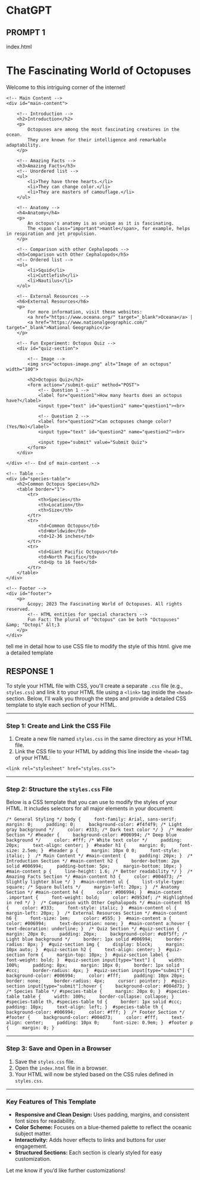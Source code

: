 # ChatGPT

## PROMPT 1

index.html
<!DOCTYPE html>
<html lang="en">

<head>
    <meta charset="UTF-8">
    <title>The Fascinating World of Octopuses</title>
</head>

<body>
    <!-- Header Section -->
    <div id="header">
        <h1>The Fascinating World of Octopuses</h1>
        <p>Welcome to this intriguing corner of the internet!</p>
    </div>

    <!-- Main Content -->
    <div id="main-content">

        <!-- Introduction -->
        <h2>Introduction</h2>
        <p>
            Octopuses are among the most fascinating creatures in the ocean.
            They are known for their intelligence and remarkable adaptability.
        </p>

        <!-- Amazing Facts -->
        <h3>Amazing Facts</h3>
        <!-- Unordered list -->
        <ul>
            <li>They have three hearts.</li>
            <li>They can change color.</li>
            <li>They are masters of camouflage.</li>
        </ul>

        <!-- Anatomy -->
        <h4>Anatomy</h4>
        <p>
            An octopus's anatomy is as unique as it is fascinating.
            The <span class="important">mantle</span>, for example, helps in respiration and jet propulsion.
        </p>

        <!-- Comparison with other Cephalopods -->
        <h5>Comparison with Other Cephalopods</h5>
        <!-- Ordered list -->
        <ol>
            <li>Squid</li>
            <li>Cuttlefish</li>
            <li>Nautilus</li>
        </ol>

        <!-- External Resources -->
        <h6>External Resources</h6>
        <p>
            For more information, visit these websites:
            <a href="https://www.oceana.org/" target="_blank">Oceana</a> |
            <a href="https://www.nationalgeographic.com/" target="_blank">National Geographic</a>
        </p>

        <!-- Fun Experiment: Octopus Quiz -->
        <div id="quiz-section">

            <!-- Image -->
            <img src="octopus-image.png" alt="Image of an octopus" width="100">

            <h2>Octopus Quiz</h2>
            <form action="/submit-quiz" method="POST">
                <!-- Question 1 -->
                <label for="question1">How many hearts does an octopus have?</label>
                <input type="text" id="question1" name="question1"><br>

                <!-- Question 2 -->
                <label for="question2">Can octopuses change color? (Yes/No)</label>
                <input type="text" id="question2" name="question2"><br>

                <input type="submit" value="Submit Quiz">
            </form>
        </div>

    </div> <!-- End of main-content -->

    <!-- Table -->
    <div id="species-table">
        <h2>Common Octopus Species</h2>
        <table border="1">
            <tr>
                <th>Species</th>
                <th>Location</th>
                <th>Size</th>
            </tr>
            <tr>
                <td>Common Octopus</td>
                <td>Worldwide</td>
                <td>12-36 inches</td>
            </tr>
            <tr>
                <td>Giant Pacific Octopus</td>
                <td>North Pacific</td>
                <td>Up to 16 feet</td>
            </tr>
        </table>
    </div>

    <!-- Footer -->
    <div id="footer">
        <p>
            &copy; 2023 The Fascinating World of Octopuses. All rights reserved.
            <!-- HTML entities for special characters -->
            Fun Fact: The plural of "Octopus" can be both "Octopuses" &amp; "Octopi" &lt;3
        </p>
    </div>

</body>

</html>


tell me in detail how to use CSS file to modify the style of this html. give me a detailed template

## RESPONSE 1

To style your HTML file with CSS, you'll create a separate `.css` file (e.g., `styles.css`) and link it to your HTML file using a `<link>` tag inside the `<head>` section. Below, I'll walk you through the steps and provide a detailed CSS template to style each section of your HTML.

* * *

### Step 1: Create and Link the CSS File

1.  Create a new file named `styles.css` in the same directory as your HTML file.
2.  Link the CSS file to your HTML by adding this line inside the `<head>` tag of your HTML:

`<link rel="stylesheet" href="styles.css">`

* * *

### Step 2: Structure the `styles.css` File

Below is a CSS template that you can use to modify the styles of your HTML. It includes selectors for all major elements in your document:

`/* General Styling */ body {     font-family: Arial, sans-serif;     margin: 0;     padding: 0;     background-color: #f4f4f9; /* Light gray background */     color: #333; /* Dark text color */ }  /* Header Section */ #header {     background-color: #006994; /* Deep blue background */     color: #fff; /* White text color */     padding: 20px;     text-align: center; }  #header h1 {     margin: 0;     font-size: 2.5em; }  #header p {     margin: 10px 0 0;     font-style: italic; }  /* Main Content */ #main-content {     padding: 20px; }  /* Introduction Section */ #main-content h2 {     border-bottom: 2px solid #006994;     padding-bottom: 5px;     margin-bottom: 10px; }  #main-content p {     line-height: 1.6; /* Better readability */ }  /* Amazing Facts Section */ #main-content h3 {     color: #004d73; /* Slightly lighter blue */ }  #main-content ul {     list-style-type: square; /* Square bullets */     margin-left: 20px; }  /* Anatomy Section */ #main-content h4 {     color: #006994; }  #main-content .important {     font-weight: bold;     color: #d9534f; /* Highlighted in red */ }  /* Comparison with Other Cephalopods */ #main-content h5 {     color: #333;     font-style: italic; }  #main-content ol {     margin-left: 20px; }  /* External Resources Section */ #main-content h6 {     font-size: 1em;     color: #555; }  #main-content a {     color: #006994;     text-decoration: none; }  #main-content a:hover {     text-decoration: underline; }  /* Quiz Section */ #quiz-section {     margin: 20px 0;     padding: 20px;     background-color: #e8f5ff; /* Light blue background */     border: 1px solid #006994;     border-radius: 8px; }  #quiz-section img {     display: block;     margin: 10px auto; }  #quiz-section h2 {     text-align: center; }  #quiz-section form {     margin-top: 10px; }  #quiz-section label {     font-weight: bold; }  #quiz-section input[type="text"] {     width: 100%;     padding: 8px;     margin: 10px 0;     border: 1px solid #ccc;     border-radius: 4px; }  #quiz-section input[type="submit"] {     background-color: #006994;     color: #fff;     padding: 10px 20px;     border: none;     border-radius: 4px;     cursor: pointer; }  #quiz-section input[type="submit"]:hover {     background-color: #004d73; }  /* Species Table */ #species-table {     margin: 20px 0; }  #species-table table {     width: 100%;     border-collapse: collapse; }  #species-table th, #species-table td {     border: 1px solid #ccc;     padding: 10px;     text-align: left; }  #species-table th {     background-color: #006994;     color: #fff; }  /* Footer Section */ #footer {     background-color: #004d73;     color: #fff;     text-align: center;     padding: 10px 0;     font-size: 0.9em; }  #footer p {     margin: 0; }`

* * *

### Step 3: Save and Open in a Browser

1.  Save the `styles.css` file.
2.  Open the `index.html` file in a browser.
3.  Your HTML will now be styled based on the CSS rules defined in `styles.css`.

* * *

### Key Features of This Template

*   **Responsive and Clean Design:** Uses padding, margins, and consistent font sizes for readability.
*   **Color Scheme:** Focuses on a blue-themed palette to reflect the oceanic subject matter.
*   **Interactivity:** Adds hover effects to links and buttons for user engagement.
*   **Structured Sections:** Each section is clearly styled for easy customization.

Let me know if you’d like further customizations!

